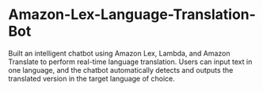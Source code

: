 # Amazon-Lex-Language-Translation-Bot
Built an intelligent chatbot using Amazon Lex, Lambda, and Amazon Translate to perform real-time language translation. Users can input text in one language, and the chatbot automatically detects and outputs the translated version in the target language of choice.
